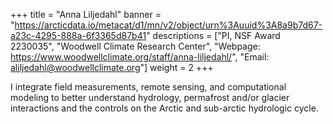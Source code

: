 +++
title = "Anna Liljedahl"
banner = "https://arcticdata.io/metacat/d1/mn/v2/object/urn%3Auuid%3A8a9b7d67-a23c-4295-888a-6f3365d87b41"
descriptions = ["PI, NSF Award 2230035", "Woodwell Climate Research Center", "Webpage: https://www.woodwellclimate.org/staff/anna-liljedahl/", "Email: aliljedahl@woodwellclimate.org"]
weight = 2
+++

I integrate field measurements, remote sensing, and computational modeling to better understand hydrology, permafrost and/or glacier interactions and the controls on the Arctic and sub-arctic hydrologic cycle.
